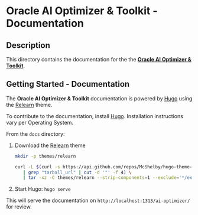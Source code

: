 # Oracle AI Optimizer & Toolkit - Documentation

## Description

This directory contains the documentation for the the [**Oracle AI Optimizer & Toolkit**](https://github.com/oracle/ai-optimizer).

## Getting Started - Documentation

The **Oracle AI Optimizer & Toolkit** documentation is powered by [Hugo](https://gohugo.io/) using the [Relearn](https://github.com/McShelby/hugo-theme-relearn) theme.

To contribute to the documentation, install [Hugo](https://gohugo.io/installation/). Installation instructions vary per Operating System.

From the `docs` directory:

1. Download the [Relearn](https://github.com/McShelby/hugo-theme-relearn) theme
   ```bash
   mkdir -p themes/relearn
   ```

   ```bash
   curl -L $(curl -s https://api.github.com/repos/McShelby/hugo-theme-relearn/releases/latest \
      | grep "tarball_url" | cut -d '"' -f 4) \
      | tar -xz -C themes/relearn --strip-components=1 --exclude='*/exampleSite'
   ```

1. Start Hugo: `hugo serve`

This will serve the documentation on `http://localhost:1313/ai-optimizer/` for review.
